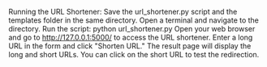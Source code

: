 Running the URL Shortener:
Save the url_shortener.py script and the templates folder in the same directory.
Open a terminal and navigate to the directory.
Run the script: python url_shortener.py
Open your web browser and go to http://127.0.0.1:5000/ to access the URL shortener.
Enter a long URL in the form and click "Shorten URL." The result page will display the long and short URLs.
You can click on the short URL to test the redirection.
